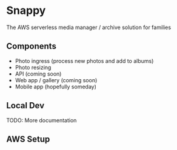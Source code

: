 # Snappy

The AWS serverless media manager / archive solution for families

## Components

- Photo ingress (process new photos and add to albums)
- Photo resizing
- API (coming soon)
- Web app / gallery (coming soon)
- Mobile app (hopefully someday)

## Local Dev

TODO: More documentation

## AWS Setup
